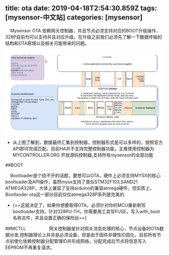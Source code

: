 title: ota
date: 2019-04-18T2:54:30.859Z
tags: [mysensor-中文站]
categories: [mysensor]
---


&nbsp;&nbsp;&nbsp;&nbsp;Mysensor OTA 依赖网关控制器，并且节点必须支持对应的BOOT升级操作，328P目前均可以支持并且对应升级。在升级之前我们必须先了解一下数据传输的结构和OTA原理以及相关可能带来的问题。

![PCB TOP](/images/mysensor-ls.jpg)

- 从上图了解到，数据最终汇集到控制器，控制器形式是可以多样的，按照官方API即可完成匹配，目前HA并不支持完整控制器功能，主推使用控制器为MYCONTROLLER.ORG 开放源码控制器,支持所有mysensor的全部功能

##BOOT


&nbsp;&nbsp;&nbsp;&nbsp;Bootloader是个绕不开的话题，要想可以OTA，硬件上必须支持MYSX的核心bootloader及API操作，虽然mysx支持了类似STM32F103,SAND21 ATMEGA328P，大体上兼容了支持arduino的兼容atmega硬件，但实质上，Bootlaoder ota这一部分目前仅仅atmega328P系列是完美的.

- {==这就决定了，如果你想要取得OTA，必须针对你的MCU重新刷写bootloader支持，针对328PU-TH，你需要用工具写FUSE，写入with_boot名称文件，并且设置正确的保险丝==} 


##MCTLL
　　　&nbsp;&nbsp;&nbsp;&nbsp;&nbsp;&nbsp;&nbsp;网关控制器是针对网关消息处理的核心，节点设备的OTA数据分发,控制器理论上并非是必须设备，但是由于固件非硬性ID固化，目前所有节点初使化依赖控制器分配管理ID并形成网络，分配完成后节点将信息写入EEPROM不再重复请求。